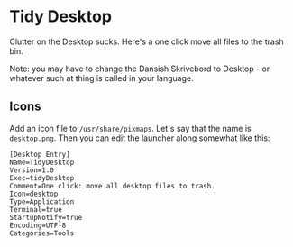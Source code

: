 # Tidy Desktop

Clutter on the Desktop sucks. Here's a one click move all files to the trash bin. 

Note: you may have to change the Dansish Skrivebord to Desktop - or whatever such at thing is called in your language.

## Icons

Add an icon file to `/usr/share/pixmaps`. Let's say that the name is `desktop.png`. Then you can edit the launcher along somewhat like this:

~~~~
[Desktop Entry]
Name=TidyDesktop
Version=1.0
Exec=tidyDesktop
Comment=One click: move all desktop files to trash.
Icon=desktop
Type=Application
Terminal=true
StartupNotify=true
Encoding=UTF-8
Categories=Tools
~~~~
